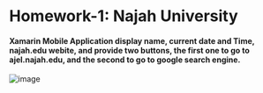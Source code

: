 # Homework-1: Najah University
#### Xamarin Mobile Application display name, current date and Time, najah.edu webite, and provide two buttons, the first one to go to ajel.najah.edu, and the second to go to google search engine.

![image](https://user-images.githubusercontent.com/68341128/202815151-0f07b3c2-c342-4c50-94ba-6c0c7910750d.png)
